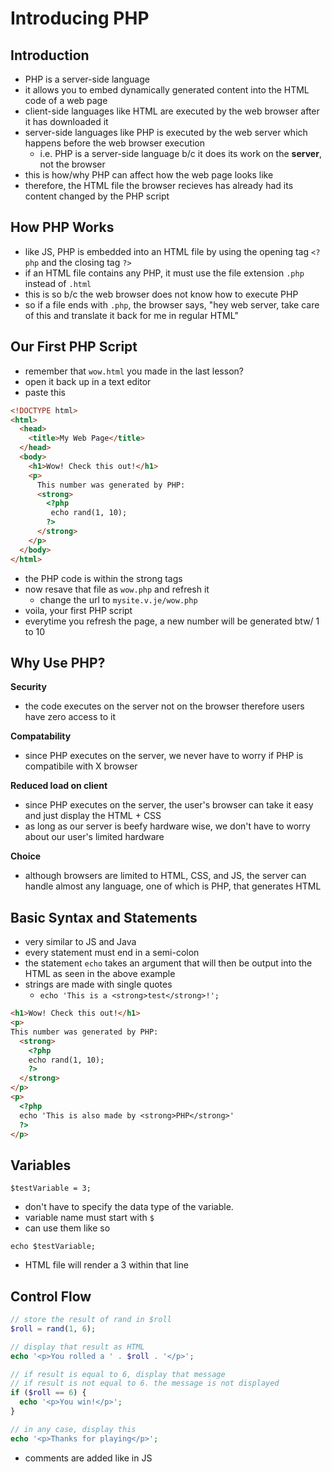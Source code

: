 # Introducing PHP

## Introduction

- PHP is a server-side language
- it allows you to embed dynamically generated content into the HTML code of a web page
- client-side languages like HTML are executed by the web browser after it has downloaded it
- server-side languages like PHP is executed by the web server which happens before the web browser execution
  - i.e. PHP is a server-side language b/c it does its work on the **server**, not the browser
- this is how/why PHP can affect how the web page looks like
- therefore, the HTML file the browser recieves has already had its content changed by the PHP script

## How PHP Works

- like JS, PHP is embedded into an HTML file by using the opening tag `<?php` and the closing tag `?>`
- if an HTML file contains any PHP, it must use the file extension `.php` instead of `.html`
- this is so b/c the web browser does not know how to execute PHP
- so if a file ends with `.php`, the browser says, "hey web server, take care of this and translate it back for me in regular HTML"

## Our First PHP Script

- remember that `wow.html` you made in the last lesson?
- open it back up in a text editor
- paste this

```html
<!DOCTYPE html>
<html>
  <head>
    <title>My Web Page</title>
  </head>
  <body>
    <h1>Wow! Check this out!</h1>
    <p>
      This number was generated by PHP:
      <strong>
        <?php
   	     echo rand(1, 10);
   	    ?>
      </strong>
    </p>
  </body>
</html>
```

- the PHP code is within the strong tags
- now resave that file as `wow.php` and refresh it
  - change the url to `mysite.v.je/wow.php`
- voila, your first PHP script
- everytime you refresh the page, a new number will be generated btw/ 1 to 10

## Why Use PHP?

**Security**

- the code executes on the server not on the browser therefore users have zero access to it

**Compatability**

- since PHP executes on the server, we never have to worry if PHP is compatibile with X browser

**Reduced load on client**

- since PHP executes on the server, the user's browser can take it easy and just display the HTML + CSS
- as long as our server is beefy hardware wise, we don't have to worry about our user's limited hardware

**Choice**

- although browsers are limited to HTML, CSS, and JS, the server can handle almost any language, one of which is PHP, that generates HTML

## Basic Syntax and Statements

- very similar to JS and Java
- every statement must end in a semi-colon
- the statement `echo` takes an argument that will then be output into the HTML as seen in the above example
- strings are made with single quotes
  - `echo 'This is a <strong>test</strong>!';`

```html
<h1>Wow! Check this out!</h1>
<p>
This number was generated by PHP:
  <strong>
   	<?php
   	echo rand(1, 10);
   	?>
  </strong>
</p>
<p>
  <?php
  echo 'This is also made by <strong>PHP</strong>'
  ?>
</p>
```

## Variables

`$testVariable = 3;`

- don't have to specify the data type of the variable.
- variable name must start with `$`
- can use them like so

`echo $testVariable;`

- HTML file will render a 3 within that line

## Control Flow

```php
// store the result of rand in $roll
$roll = rand(1, 6);

// display that result as HTML
echo '<p>You rolled a ' . $roll . '</p>';

// if result is equal to 6, display that message
// if result is not equal to 6. the message is not displayed
if ($roll == 6) {
  echo '<p>You win!</p>';
}

// in any case, display this
echo '<p>Thanks for playing</p>';
```

- comments are added like in JS

